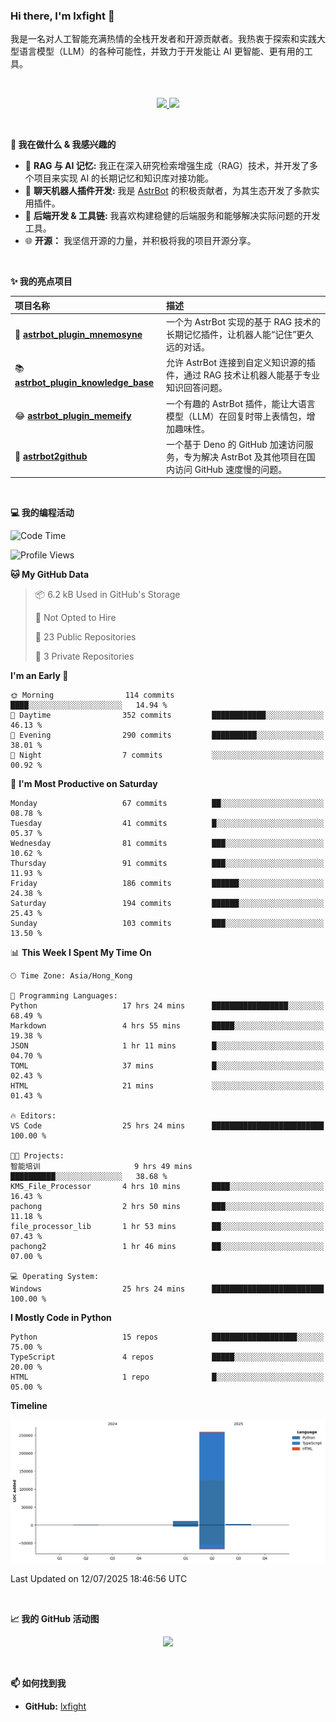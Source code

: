 ### Hi there, I'm lxfight 👋

我是一名对人工智能充满热情的全栈开发者和开源贡献者。我热衷于探索和实践大型语言模型（LLM）的各种可能性，并致力于开发能让 AI 更智能、更有用的工具。

<br>

<!-- GitHub Stats & Languages -->
<p align="center">
  <a href="https://github.com/lxfight">
    <img height="180em" src="https://github-readme-stats.vercel.app/api?username=lxfight&show_icons=true&theme=dracula&include_all_commits=true&count_private=true"/>
    <img height="180em" src="https://github-readme-stats.vercel.app/api/top-langs/?username=lxfight&layout=compact&langs_count=8&theme=dracula"/>
  </a>
</p>

<br>

**🚀 我在做什么 & 我感兴趣的**

- 🧠 **RAG 与 AI 记忆:** 我正在深入研究检索增强生成（RAG）技术，并开发了多个项目来实现 AI 的长期记忆和知识库对接功能。
- 🤖 **聊天机器人插件开发:** 我是 [AstrBot](https://github.com/AstrBotDevs/AstrBot) 的积极贡献者，为其生态开发了多款实用插件。
- 🔧 **后端开发 & 工具链:** 我喜欢构建稳健的后端服务和能够解决实际问题的开发工具。
- 🌐 **开源：** 我坚信开源的力量，并积极将我的项目开源分享。

<br>

**✨ 我的亮点项目**

| 项目名称                                                                                         | 描述                                                                                              |
| :----------------------------------------------------------------------------------------------- | :------------------------------------------------------------------------------------------------ |
| 🧠 [**astrbot_plugin_mnemosyne**](https://github.com/lxfight/astrbot_plugin_mnemosyne)           | 一个为 AstrBot 实现的基于 RAG 技术的长期记忆插件，让机器人能“记住”更久远的对话。                  |
| 📚 [**astrbot_plugin_knowledge_base**](https://github.com/lxfight/astrbot_plugin_knowledge_base) | 允许 AstrBot 连接到自定义知识源的插件，通过 RAG 技术让机器人能基于专业知识回答问题。              |
| 😂 [**astrbot_plugin_memeify**](https://github.com/lxfight/astrbot_plugin_memeify)               | 一个有趣的 AstrBot 插件，能让大语言模型（LLM）在回复时带上表情包，增加趣味性。                    |
| 🚀 [**astrbot2github**](https://github.com/lxfight/astrbot2github)                               | 一个基于 Deno 的 GitHub 加速访问服务，专为解决 AstrBot 及其他项目在国内访问 GitHub 速度慢的问题。 |

<br>

**💻 我的编程活动**

<!--START_SECTION:waka-->
![Code Time](http://img.shields.io/badge/Code%20Time-124%20hrs%208%20mins-blue)

![Profile Views](http://img.shields.io/badge/Profile%20Views-1-blue)

**🐱 My GitHub Data** 

> 📦 6.2 kB Used in GitHub's Storage 
 > 
> 🚫 Not Opted to Hire
 > 
> 📜 23 Public Repositories 
 > 
> 🔑 3 Private Repositories 
 > 
**I'm an Early 🐤** 

```text
🌞 Morning                114 commits         ████░░░░░░░░░░░░░░░░░░░░░   14.94 % 
🌆 Daytime                352 commits         ████████████░░░░░░░░░░░░░   46.13 % 
🌃 Evening                290 commits         ██████████░░░░░░░░░░░░░░░   38.01 % 
🌙 Night                  7 commits           ░░░░░░░░░░░░░░░░░░░░░░░░░   00.92 % 
```
📅 **I'm Most Productive on Saturday** 

```text
Monday                   67 commits          ██░░░░░░░░░░░░░░░░░░░░░░░   08.78 % 
Tuesday                  41 commits          █░░░░░░░░░░░░░░░░░░░░░░░░   05.37 % 
Wednesday                81 commits          ███░░░░░░░░░░░░░░░░░░░░░░   10.62 % 
Thursday                 91 commits          ███░░░░░░░░░░░░░░░░░░░░░░   11.93 % 
Friday                   186 commits         ██████░░░░░░░░░░░░░░░░░░░   24.38 % 
Saturday                 194 commits         ██████░░░░░░░░░░░░░░░░░░░   25.43 % 
Sunday                   103 commits         ███░░░░░░░░░░░░░░░░░░░░░░   13.50 % 
```


📊 **This Week I Spent My Time On** 

```text
🕑︎ Time Zone: Asia/Hong_Kong

💬 Programming Languages: 
Python                   17 hrs 24 mins      █████████████████░░░░░░░░   68.49 % 
Markdown                 4 hrs 55 mins       █████░░░░░░░░░░░░░░░░░░░░   19.38 % 
JSON                     1 hr 11 mins        █░░░░░░░░░░░░░░░░░░░░░░░░   04.70 % 
TOML                     37 mins             █░░░░░░░░░░░░░░░░░░░░░░░░   02.43 % 
HTML                     21 mins             ░░░░░░░░░░░░░░░░░░░░░░░░░   01.43 % 

🔥 Editors: 
VS Code                  25 hrs 24 mins      █████████████████████████   100.00 % 

🐱‍💻 Projects: 
智能培训                     9 hrs 49 mins       ██████████░░░░░░░░░░░░░░░   38.68 % 
KMS_File_Processor       4 hrs 10 mins       ████░░░░░░░░░░░░░░░░░░░░░   16.43 % 
pachong                  2 hrs 50 mins       ███░░░░░░░░░░░░░░░░░░░░░░   11.18 % 
file_processor_lib       1 hr 53 mins        ██░░░░░░░░░░░░░░░░░░░░░░░   07.43 % 
pachong2                 1 hr 46 mins        ██░░░░░░░░░░░░░░░░░░░░░░░   07.00 % 

💻 Operating System: 
Windows                  25 hrs 24 mins      █████████████████████████   100.00 % 
```

**I Mostly Code in Python** 

```text
Python                   15 repos            ███████████████████░░░░░░   75.00 % 
TypeScript               4 repos             █████░░░░░░░░░░░░░░░░░░░░   20.00 % 
HTML                     1 repo              █░░░░░░░░░░░░░░░░░░░░░░░░   05.00 % 
```



**Timeline**

![Lines of Code chart](https://raw.githubusercontent.com/lxfight/lxfight/main/assets/bar_graph.png)


 Last Updated on 12/07/2025 18:46:56 UTC
<!--END_SECTION:waka-->

<br>

**📈 我的 GitHub 活动图**

<!-- GitHub Activity Graph -->
<p align="center">
  <a href="https://github.com/lxfight">
    <img src="https://github-readme-activity-graph.vercel.app/graph?username=lxfight&theme=dracula&hide_border=true&area=true" />
  </a>
</p>

<br>


**📫 如何找到我**

- **GitHub:** [lxfight](https://github.com/lxfight)
